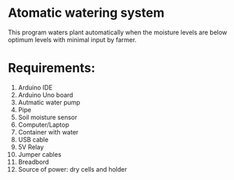 # Atomatic watering system
This program waters plant automatically when the moisture levels are below optimum levels with minimal input by farmer.
# Requirements:
1. Arduino IDE
2. Arduino Uno board
3. Autmatic water pump
4. Pipe
5. Soil moisture sensor
6. Computer/Laptop
7. Container with water
8. USB cable
9. 5V Relay
10. Jumper cables
11. Breadbord
12. Source of power: dry cells and holder
